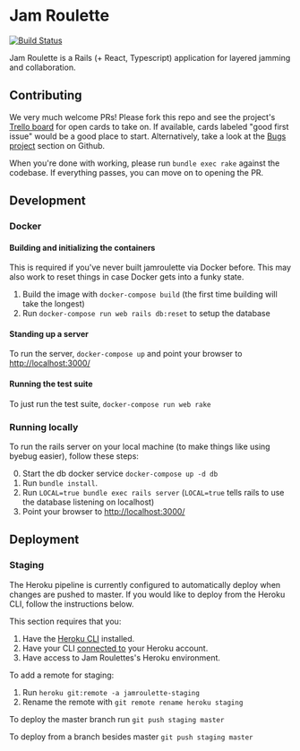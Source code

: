 # Jam Roulette
[![Build Status](https://travis-ci.com/tomekr/jamroulette.svg?branch=master)](https://travis-ci.com/tomekr/jamroulette)

Jam Roulette is a Rails (+ React, Typescript) application for layered jamming and collaboration.

## Contributing

We very much welcome PRs! Please fork this repo and see the project's [Trello board](https://trello.com/b/ftn4JCO8/jam-roulette-kanban) for open cards to take on. If available, cards labeled "good first issue" would be a good place to start. Alternatively, take a look at the [Bugs project](https://github.com/tomekr/jamroulette/projects/1) section on Github.

When you're done with working, please run `bundle exec rake` against the codebase. If everything passes, you can move on to opening the PR.

## Development

### Docker

#### Building and initializing the containers
This is required if  you've never built jamroulette via Docker before. This may also work to reset things in case Docker gets into a funky state.

1. Build the image with `docker-compose build` (the first time building will take the longest)
2. Run `docker-compose run web rails db:reset` to setup the database

#### Standing up a server

To run the server, `docker-compose up` and point your browser to [http://localhost:3000/](http://localhost:3000/)

#### Running the test suite

To just run the test suite, `docker-compose run web rake`

### Running locally

To run the rails server on your local machine (to make things like using byebug easier), follow these steps:

0. Start the db docker service `docker-compose up -d db`
1. Run `bundle install`.
2. Run `LOCAL=true bundle exec rails server` (`LOCAL=true` tells rails to use the database listening on localhost)
3. Point your browser to [http://localhost:3000/](http://localhost:3000/)

## Deployment

### Staging

The Heroku pipeline is currently configured to automatically deploy when changes are pushed to master. If you would like to deploy from the Heroku CLI, follow the instructions below.

This section requires that you:

1. Have the [Heroku CLI](https://devcenter.heroku.com/articles/heroku-cli#download-and-install) installed.
2. Have your CLI [connected to](https://devcenter.heroku.com/articles/heroku-cli#getting-started) your Heroku account. 
2. Have access to Jam Roulettes's Heroku environment.

To add a remote for staging:

1. Run `heroku git:remote -a jamroulette-staging`
2. Rename the remote with `git remote rename heroku staging`

To deploy the master branch run `git push staging master`

To deploy from a branch besides master `git push staging master`
